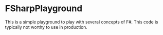# FSharpPlayground

This is a simple playground to play with several concepts of F#. This code is typically not worthy to use in production.